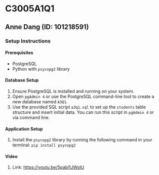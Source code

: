 # C3005A1Q1

## Anne Dang (ID: 101218591)

### Setup Instructions

#### Prerequisites
- PostgreSQL
- Python with `psycopg2` library 

#### Database Setup
1. Ensure PostgreSQL is installed and running on your system.
2. Open `pgAdmin 4` or use the PostgreSQL command-line tool to create a new database named `A3Q1`.
3. Use the provided SQL script `a3q1.sql` to set up the `students` table structure and insert initial data. You can run this script in `pgAdmin 4` or via command line.

#### Application Setup
1. Install the `psycopg2` library by running the following command in your terminal: `pip install psycopg2`

#### Video
1. Link: https://youtu.be/5pabl1JWstU


